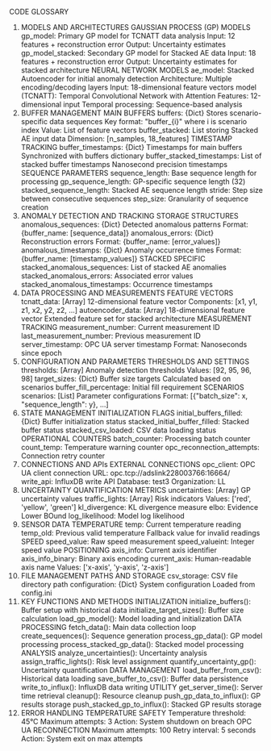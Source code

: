 CODE GLOSSARY
1. MODELS AND ARCHITECTURES
GAUSSIAN PROCESS (GP) MODELS
gp_model: Primary GP model for TCNATT data analysis
Input: 12 features + reconstruction error
Output: Uncertainty estimates
gp_model_stacked: Secondary GP model for Stacked AE data
Input: 18 features + reconstruction error
Output: Uncertainty estimates for stacked architecture
NEURAL NETWORK MODELS
ae_model: Stacked Autoencoder for initial anomaly detection
Architecture: Multiple encoding/decoding layers
Input: 18-dimensional feature vectors
model (TCNATT): Temporal Convolutional Network with Attention
Features: 12-dimensional input
Temporal processing: Sequence-based analysis
2. BUFFER MANAGEMENT
MAIN BUFFERS
buffers: {Dict} Stores scenario-specific data sequences
Key format: "buffer_{i}" where i is scenario index
Value: List of feature vectors
buffer_stacked: List storing Stacked AE input data
Dimension: [n_samples, 18_features]
TIMESTAMP TRACKING
buffer_timestamps: {Dict} Timestamps for main buffers
Synchronized with buffers dictionary
buffer_stacked_timestamps: List of stacked buffer timestamps
Nanosecond precision timestamps
SEQUENCE PARAMETERS
sequence_length: Base sequence length for processing
gp_sequence_length: GP-specific sequence length (32)
stacked_sequence_length: Stacked AE sequence length
stride: Step size between consecutive sequences
step_size: Granularity of sequence creation
3. ANOMALY DETECTION AND TRACKING
STORAGE STRUCTURES
anomalous_sequences: {Dict} Detected anomalous patterns
Format: {buffer_name: [sequence_data]}
anomalous_errors: {Dict} Reconstruction errors
Format: {buffer_name: [error_values]}
anomalous_timestamps: {Dict} Anomaly occurrence times
Format: {buffer_name: [timestamp_values]}
STACKED SPECIFIC
stacked_anomalous_sequences: List of stacked AE anomalies
stacked_anomalous_errors: Associated error values
stacked_anomalous_timestamps: Occurrence timestamps
4. DATA PROCESSING AND MEASUREMENTS
FEATURE VECTORS
tcnatt_data: [Array] 12-dimensional feature vector
Components: [x1, y1, z1, x2, y2, z2, ...]
autoencoder_data: [Array] 18-dimensional feature vector
Extended feature set for stacked architecture
MEASUREMENT TRACKING
measurement_number: Current measurement ID
last_measurement_number: Previous measurement ID
server_timestamp: OPC UA server timestamp
Format: Nanoseconds since epoch
5. CONFIGURATION AND PARAMETERS
THRESHOLDS AND SETTINGS
thresholds: [Array] Anomaly detection thresholds
Values: [92, 95, 96, 98]
target_sizes: {Dict} Buffer size targets
Calculated based on scenarios
buffer_fill_percentage: Initial fill requirement
SCENARIOS
scenarios: [List] Parameter configurations
Format: [{"batch_size": x, "sequence_length": y}, ...]
6. STATE MANAGEMENT
INITIALIZATION FLAGS
initial_buffers_filled: {Dict} Buffer initialization status
stacked_initial_buffer_filled: Stacked buffer status
stacked_csv_loaded: CSV data loading status
OPERATIONAL COUNTERS
batch_counter: Processing batch counter
count_temp: Temperature warning counter
opc_reconnection_attempts: Connection retry counter
7. CONNECTIONS AND APIs
EXTERNAL CONNECTIONS
opc_client: OPC UA client connection
URL: opc.tcp://adslink228003766:16664/
write_api: InfluxDB write API
Database: test3
Organization: LL
8. UNCERTAINTY QUANTIFICATION
METRICS
uncertainties: [Array] GP uncertainty values
traffic_lights: [Array] Risk indicators
Values: ['red', 'yellow', 'green']
kl_divergence: KL divergence measure
elbo: Evidence Lower BOund
log_likelihood: Model log likelihood
9. SENSOR DATA
TEMPERATURE
temp: Current temperature reading
temp_old: Previous valid temperature
Fallback value for invalid readings
SPEED
speed_value: Raw speed measurement
speed_valueint: Integer speed value
POSITIONING
axis_info: Current axis identifier
axis_info_binary: Binary axis encoding
current_axis: Human-readable axis name
Values: ['x-axis', 'y-axis', 'z-axis']
10. FILE MANAGEMENT
PATHS AND STORAGE
csv_storage: CSV file directory path
configuration: {Dict} System configuration
Loaded from config.ini
11. KEY FUNCTIONS AND METHODS
INITIALIZATION
initialize_buffers(): Buffer setup with historical data
initialize_target_sizes(): Buffer size calculation
load_gp_model(): Model loading and initialization
DATA PROCESSING
fetch_data(): Main data collection loop
create_sequences(): Sequence generation
process_gp_data(): GP model processing
process_stacked_gp_data(): Stacked model processing
ANALYSIS
analyze_uncertainties(): Uncertainty analysis
assign_traffic_lights(): Risk level assignment
quantify_uncertainty_gp(): Uncertainty quantification
DATA MANAGEMENT
load_buffer_from_csv(): Historical data loading
save_buffer_to_csv(): Buffer data persistence
write_to_influx(): InfluxDB data writing
UTILITY
get_server_time(): Server time retrieval
cleanup(): Resource cleanup
push_gp_data_to_influx(): GP results storage
push_stacked_gp_to_influx(): Stacked GP results storage
12. ERROR HANDLING
TEMPERATURE SAFETY
Temperature threshold: 45°C
Maximum attempts: 3
Action: System shutdown on breach
OPC UA RECONNECTION
Maximum attempts: 100
Retry interval: 5 seconds
Action: System exit on max attempts